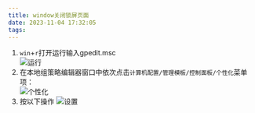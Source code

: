 ```yaml
---
title: window关闭锁屏页面
date: 2023-11-04 17:32:05
tags:
---
```

1. `win`+`r`打开运行输入gpedit.msc  
![运行](1.png)
2. 在本地组策略编辑器窗口中依次点击`计算机配置/管理模板/控制面板/个性化`菜单项：  
![个性化](2.png)
3. 按以下操作
![设置](3.png)